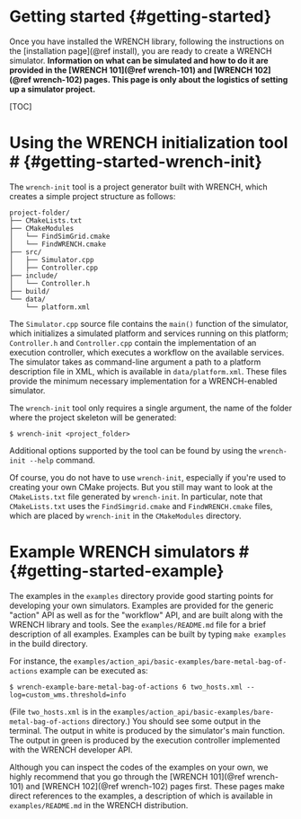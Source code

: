 Getting started                        {#getting-started}
============

Once you have installed the WRENCH library, following the instructions
on the [installation page](@ref install),  you are ready to create a WRENCH
simulator.  **Information on what can be simulated and how to do it are
provided in the [WRENCH 101](@ref wrench-101) and [WRENCH 102](@ref wrench-102) 
pages. This page is only about the logistics of setting up a simulator project.**

[TOC]

# Using the WRENCH initialization tool #      {#getting-started-wrench-init}

The `wrench-init` tool is a project generator built with WRENCH, which creates a simple
project structure as follows:

~~~~~~~~~~~~~{.sh}
project-folder/
├── CMakeLists.txt
├── CMakeModules
│   └── FindSimGrid.cmake
│   └── FindWRENCH.cmake
├── src/
│   ├── Simulator.cpp
│   ├── Controller.cpp
├── include/
│   └── Controller.h 
├── build/
└── data/
    └── platform.xml
~~~~~~~~~~~~~

The `Simulator.cpp` source file contains the `main()` function of the simulator, which
initializes a simulated platform and services running on this platform;
`Controller.h` and `Controller.cpp` contain the implementation of an execution
controller, which executes a workflow on the available services. The simulator
takes as command-line argument a path to a platform description file in XML, 
which is available in `data/platform.xml`. These
files provide the minimum necessary implementation for a WRENCH-enabled simulator.

The `wrench-init` tool only requires a single argument, the name of the folder where
the project skeleton will be generated: 

~~~~~~~~~~~~~{.sh}
$ wrench-init <project_folder>
~~~~~~~~~~~~~
 
Additional options supported by the tool can be found by using the `wrench-init --help` 
command.

Of course, you do not have to use `wrench-init`, especially if you're used to 
creating your own CMake projects. But you still may want to look at the 
`CMakeLists.txt` file generated by `wrench-init`. In particular, note that 
`CMakeLists.txt` uses the `FindSimgrid.cmake` and `FindWRENCH.cmake` files, which are placed
by `wrench-init` in the `CMakeModules` directory. 


# Example WRENCH simulators  #         {#getting-started-example}

The examples in the `examples` directory provide good starting points
for developing your own simulators.  Examples are provided for the generic
"action" API as well as for the "workflow" API, and are built along with the
WRENCH library and tools. See the `examples/README.md` file for a brief description
of all examples. Examples can be built by typing `make examples` in the build directory.

For instance, the `examples/action_api/basic-examples/bare-metal-bag-of-actions` example can be executed 
as: 

~~~~~~~~~~~~~{.sh}
$ wrench-example-bare-metal-bag-of-actions 6 two_hosts.xml --log=custom_wms.threshold=info
~~~~~~~~~~~~~

(File `two_hosts.xml` is in the `examples/action_api/basic-examples/bare-metal-bag-of-actions` directory.)
You should see some output in the terminal. The output in white is
produced by the simulator's main function. The output
in green is produced by the execution controller implemented with
the WRENCH developer API.

Although you can inspect the codes of the examples on your own, we highly
recommend that you go through the [WRENCH 101](@ref wrench-101) and 
[WRENCH 102](@ref wrench-102) pages first. These pages make direct references to the
examples, a description of which is available in `examples/README.md`
in the WRENCH distribution.
